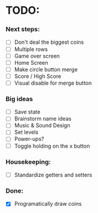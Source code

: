 # TODO:

### Next steps:

- [ ] Don't deal the biggest coins
- [ ] Multiple rows
- [ ] Game over screen
- [ ] Home Screen
- [ ] Make circle button merge
- [ ] Score / High Score
- [ ] Visual disable for merge button

### Big ideas

- [ ] Save state
- [ ] Brainstorm name ideas
- [ ] Music & Sound Design
- [ ] Set levels
- [ ] Power-ups?
- [ ] Toggle holding on the x button

### Housekeeping:

- [ ] Standardize getters and setters

### Done:

- [X] Programatically draw coins
